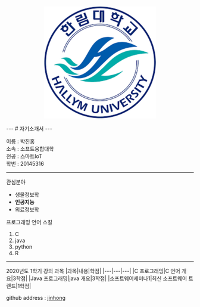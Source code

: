 <p align="center"><img src="/hallym.png" width="300" height="300"></p>
---
#  자기소개서  
---  

이름 : 박진홍  
소속 : 소프트융합대학  
전공 : 스마트IoT  
학번 : 20145316  

---
관심분야   
* 생물정보학  
* **인공지능**   
* 의료정보학  

프로그래밍 언어 스킬   
1. C
2. java
3. python
4. R

---

2020년도 1학기 강의 과목
|과목|내용|학점|
|---|---|---|
|C 프로그래밍|C 언어 개요|3학점|
|Java 프로그래밍|java 개요|3학점|
|소프트웨어세미나1|최신 소프트웨어 트랜드|1학점|

github address : [jinhong][github]

[github]:http://github.com/HallymhongE
